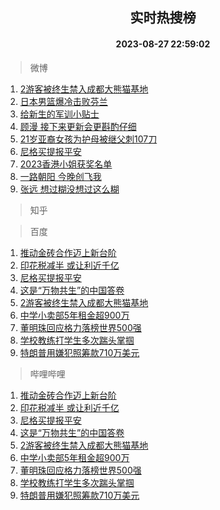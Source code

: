 <div align="center"><h2>实时热搜榜</h2><h4>2023-08-27 22:59:02</h4></div>

> 微博  

1. [2游客被终生禁入成都大熊猫基地](https://s.weibo.com/weibo?q=%232%E6%B8%B8%E5%AE%A2%E8%A2%AB%E7%BB%88%E7%94%9F%E7%A6%81%E5%85%A5%E6%88%90%E9%83%BD%E5%A4%A7%E7%86%8A%E7%8C%AB%E5%9F%BA%E5%9C%B0%23&t=31&band_rank=1&Refer=top)<br />
2. [日本男篮爆冷击败芬兰](https://s.weibo.com/weibo?q=%23%E6%97%A5%E6%9C%AC%E7%94%B7%E7%AF%AE%E7%88%86%E5%86%B7%E5%87%BB%E8%B4%A5%E8%8A%AC%E5%85%B0%23&t=31&band_rank=2&Refer=top)<br />
3. [给新生的军训小贴士](https://s.weibo.com/weibo?q=%23%E7%BB%99%E6%96%B0%E7%94%9F%E7%9A%84%E5%86%9B%E8%AE%AD%E5%B0%8F%E8%B4%B4%E5%A3%AB%23&t=31&band_rank=3&Refer=top)<br />
4. [顾漫 接下来更新会更斟酌仔细](https://s.weibo.com/weibo?q=%E9%A1%BE%E6%BC%AB%20%E6%8E%A5%E4%B8%8B%E6%9D%A5%E6%9B%B4%E6%96%B0%E4%BC%9A%E6%9B%B4%E6%96%9F%E9%85%8C%E4%BB%94%E7%BB%86&t=31&band_rank=4&Refer=top)<br />
5. [21岁亚裔女孩为护母被继父刺107刀](https://s.weibo.com/weibo?q=%2321%E5%B2%81%E4%BA%9A%E8%A3%94%E5%A5%B3%E5%AD%A9%E4%B8%BA%E6%8A%A4%E6%AF%8D%E8%A2%AB%E7%BB%A7%E7%88%B6%E5%88%BA107%E5%88%80%23&t=31&band_rank=5&Refer=top)<br />
6. [尼格买提报平安](https://s.weibo.com/weibo?q=%23%E5%B0%BC%E6%A0%BC%E4%B9%B0%E6%8F%90%E6%8A%A5%E5%B9%B3%E5%AE%89%23&t=31&band_rank=6&Refer=top)<br />
7. [2023香港小姐获奖名单](https://s.weibo.com/weibo?q=%232023%E9%A6%99%E6%B8%AF%E5%B0%8F%E5%A7%90%E8%8E%B7%E5%A5%96%E5%90%8D%E5%8D%95%23&t=31&band_rank=7&Refer=top)<br />
8. [一路朝阳 今晚创飞我](https://s.weibo.com/weibo?q=%E4%B8%80%E8%B7%AF%E6%9C%9D%E9%98%B3%20%E4%BB%8A%E6%99%9A%E5%88%9B%E9%A3%9E%E6%88%91&t=31&band_rank=8&Refer=top)<br />
9. [张远 想过糊没想过这么糊](https://s.weibo.com/weibo?q=%E5%BC%A0%E8%BF%9C%20%E6%83%B3%E8%BF%87%E7%B3%8A%E6%B2%A1%E6%83%B3%E8%BF%87%E8%BF%99%E4%B9%88%E7%B3%8A&t=31&band_rank=9&Refer=top)<br />

> 知乎  


> 百度  

1. [推动金砖合作迈上新台阶](https://www.baidu.com/s?wd=%E6%8E%A8%E5%8A%A8%E9%87%91%E7%A0%96%E5%90%88%E4%BD%9C%E8%BF%88%E4%B8%8A%E6%96%B0%E5%8F%B0%E9%98%B6&sa=fyb_news&rsv_dl=fyb_news)<br />
2. [印花税减半 或让利近千亿](https://www.baidu.com/s?wd=%E5%8D%B0%E8%8A%B1%E7%A8%8E%E5%87%8F%E5%8D%8A+%E6%88%96%E8%AE%A9%E5%88%A9%E8%BF%91%E5%8D%83%E4%BA%BF&sa=fyb_news&rsv_dl=fyb_news)<br />
3. [尼格买提报平安](https://www.baidu.com/s?wd=%E5%B0%BC%E6%A0%BC%E4%B9%B0%E6%8F%90%E6%8A%A5%E5%B9%B3%E5%AE%89&sa=fyb_news&rsv_dl=fyb_news)<br />
4. [这是“万物共生”的中国答卷](https://www.baidu.com/s?wd=%E8%BF%99%E6%98%AF%E2%80%9C%E4%B8%87%E7%89%A9%E5%85%B1%E7%94%9F%E2%80%9D%E7%9A%84%E4%B8%AD%E5%9B%BD%E7%AD%94%E5%8D%B7&sa=fyb_news&rsv_dl=fyb_news)<br />
5. [2游客被终生禁入成都大熊猫基地](https://www.baidu.com/s?wd=2%E6%B8%B8%E5%AE%A2%E8%A2%AB%E7%BB%88%E7%94%9F%E7%A6%81%E5%85%A5%E6%88%90%E9%83%BD%E5%A4%A7%E7%86%8A%E7%8C%AB%E5%9F%BA%E5%9C%B0&sa=fyb_news&rsv_dl=fyb_news)<br />
6. [中学小卖部5年租金超900万](https://www.baidu.com/s?wd=%E4%B8%AD%E5%AD%A6%E5%B0%8F%E5%8D%96%E9%83%A85%E5%B9%B4%E7%A7%9F%E9%87%91%E8%B6%85900%E4%B8%87&sa=fyb_news&rsv_dl=fyb_news)<br />
7. [董明珠回应格力落榜世界500强](https://www.baidu.com/s?wd=%E8%91%A3%E6%98%8E%E7%8F%A0%E5%9B%9E%E5%BA%94%E6%A0%BC%E5%8A%9B%E8%90%BD%E6%A6%9C%E4%B8%96%E7%95%8C500%E5%BC%BA&sa=fyb_news&rsv_dl=fyb_news)<br />
8. [学校教练打学生多次踹头掌掴](https://www.baidu.com/s?wd=%E5%AD%A6%E6%A0%A1%E6%95%99%E7%BB%83%E6%89%93%E5%AD%A6%E7%94%9F%E5%A4%9A%E6%AC%A1%E8%B8%B9%E5%A4%B4%E6%8E%8C%E6%8E%B4&sa=fyb_news&rsv_dl=fyb_news)<br />
9. [特朗普用嫌犯照筹款710万美元](https://www.baidu.com/s?wd=%E7%89%B9%E6%9C%97%E6%99%AE%E7%94%A8%E5%AB%8C%E7%8A%AF%E7%85%A7%E7%AD%B9%E6%AC%BE710%E4%B8%87%E7%BE%8E%E5%85%83&sa=fyb_news&rsv_dl=fyb_news)<br />

> 哔哩哔哩  

1. [推动金砖合作迈上新台阶](https://www.baidu.com/s?wd=%E6%8E%A8%E5%8A%A8%E9%87%91%E7%A0%96%E5%90%88%E4%BD%9C%E8%BF%88%E4%B8%8A%E6%96%B0%E5%8F%B0%E9%98%B6&sa=fyb_news&rsv_dl=fyb_news)<br />
2. [印花税减半 或让利近千亿](https://www.baidu.com/s?wd=%E5%8D%B0%E8%8A%B1%E7%A8%8E%E5%87%8F%E5%8D%8A+%E6%88%96%E8%AE%A9%E5%88%A9%E8%BF%91%E5%8D%83%E4%BA%BF&sa=fyb_news&rsv_dl=fyb_news)<br />
3. [尼格买提报平安](https://www.baidu.com/s?wd=%E5%B0%BC%E6%A0%BC%E4%B9%B0%E6%8F%90%E6%8A%A5%E5%B9%B3%E5%AE%89&sa=fyb_news&rsv_dl=fyb_news)<br />
4. [这是“万物共生”的中国答卷](https://www.baidu.com/s?wd=%E8%BF%99%E6%98%AF%E2%80%9C%E4%B8%87%E7%89%A9%E5%85%B1%E7%94%9F%E2%80%9D%E7%9A%84%E4%B8%AD%E5%9B%BD%E7%AD%94%E5%8D%B7&sa=fyb_news&rsv_dl=fyb_news)<br />
5. [2游客被终生禁入成都大熊猫基地](https://www.baidu.com/s?wd=2%E6%B8%B8%E5%AE%A2%E8%A2%AB%E7%BB%88%E7%94%9F%E7%A6%81%E5%85%A5%E6%88%90%E9%83%BD%E5%A4%A7%E7%86%8A%E7%8C%AB%E5%9F%BA%E5%9C%B0&sa=fyb_news&rsv_dl=fyb_news)<br />
6. [中学小卖部5年租金超900万](https://www.baidu.com/s?wd=%E4%B8%AD%E5%AD%A6%E5%B0%8F%E5%8D%96%E9%83%A85%E5%B9%B4%E7%A7%9F%E9%87%91%E8%B6%85900%E4%B8%87&sa=fyb_news&rsv_dl=fyb_news)<br />
7. [董明珠回应格力落榜世界500强](https://www.baidu.com/s?wd=%E8%91%A3%E6%98%8E%E7%8F%A0%E5%9B%9E%E5%BA%94%E6%A0%BC%E5%8A%9B%E8%90%BD%E6%A6%9C%E4%B8%96%E7%95%8C500%E5%BC%BA&sa=fyb_news&rsv_dl=fyb_news)<br />
8. [学校教练打学生多次踹头掌掴](https://www.baidu.com/s?wd=%E5%AD%A6%E6%A0%A1%E6%95%99%E7%BB%83%E6%89%93%E5%AD%A6%E7%94%9F%E5%A4%9A%E6%AC%A1%E8%B8%B9%E5%A4%B4%E6%8E%8C%E6%8E%B4&sa=fyb_news&rsv_dl=fyb_news)<br />
9. [特朗普用嫌犯照筹款710万美元](https://www.baidu.com/s?wd=%E7%89%B9%E6%9C%97%E6%99%AE%E7%94%A8%E5%AB%8C%E7%8A%AF%E7%85%A7%E7%AD%B9%E6%AC%BE710%E4%B8%87%E7%BE%8E%E5%85%83&sa=fyb_news&rsv_dl=fyb_news)<br />
